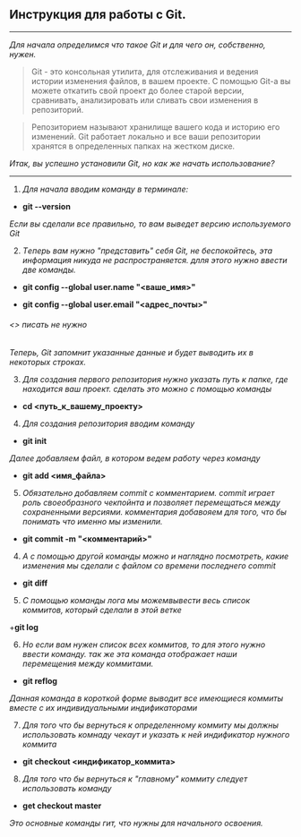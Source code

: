 ## Инструкция для работы с Git. ## 
---

*Для начала определимся что такое Git и для чего он, собственно, нужен.* 

>Git - это консольная утилита, для отслеживания и ведения истории изменения файлов, в вашем проекте. С помощью Git-a вы можете откатить свой проект до более старой версии, сравнивать, анализировать или сливать свои изменения в репозиторий.

>Репозиторием называют хранилище вашего кода и историю его изменений. Git работает локально и все ваши репозитории хранятся в определенных папках на жестком диске.


*Итак, вы успешно установили Git, но как же начать использование?*

---

1. *Для начала вводим команду в терминале:*

+  **git --version**

*Если вы сделали все правильно, то вам выведет версию используемого Git*

2. *Tеперь вам нужно "представить" себя Git, не беспокойтесь, эта информация никуда не распространяется. длля этого нужно ввести две команды.*

+ **git config --global user.name "<ваше_имя>"**

+ **git config --global user.email "<адрес_почты>"**

###### <> писать не нужно ######

*Теперь, Git запомнит указанные данные и будет выводить их в некоторых строках.*

3. *Для создания первого репозитория нужно указать путь к папке, где находится ваш проект. сделать это можно с помощью команды*

+ **cd <путь_к_вашему_проекту>**

4. *Для создания репозитория вводим команду*

+ **git init**

*Далее добавляем файл, в котором ведем работу через команду*

+ **git add <имя_файла>**

5. *Обязательно  добавляем commit с комментарием. commit играет роль своеобразного чекпойнта и позволяет перемещаться между сохраненными версиями. комментария добавояем для того, что бы понимать что именно мы изменили.*

+  **git commit -m "<комментарий>"**


4. *А с помощью другой команды можно и наглядно посмотреть, какие изменения мы сделали с файлом со времени последнего commit*

+ **git diff**

5. *С помощью команды лога мы можемвывести весь  список коммитов, который сделали в этой  ветке*

+**git log**

6. *Но если вам нужен список всех коммитов, то для этого нужно ввести команду. так же эта команда отображает наши перемещения между коммитами.*

+ **git reflog**

*Данная команда в короткой форме выводит все имеющиеся коммиты вместе с их индивидуальными индификаторами*

7. *Для того что бы вернуться к определенному коммиту мы должны использовать комнаду чекаут и указать к ней индификатор нужного коммита*

+ **git checkout <индификатор_коммита>**

8. *Для того что бы вернуться к "главному" коммиту следует использовать команду*

+ **get checkout master**

*Это основные команды гит, что нужны для начального освоения.*
